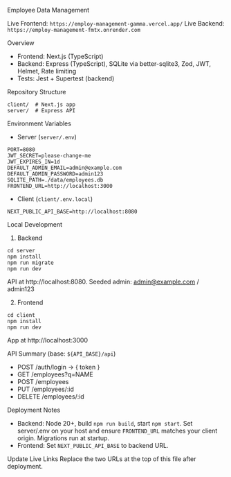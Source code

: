 Employee Data Management

Live Frontend: `https://employ-management-gamma.vercel.app/` 
Live Backend: `https://employ-management-fmtx.onrender.com` 

Overview
- Frontend: Next.js (TypeScript)
- Backend: Express (TypeScript), SQLite via better-sqlite3, Zod, JWT, Helmet, Rate limiting
- Tests: Jest + Supertest (backend)

Repository Structure
```
client/  # Next.js app
server/  # Express API
```

Environment Variables
- Server (`server/.env`)
```
PORT=8080
JWT_SECRET=please-change-me
JWT_EXPIRES_IN=1d
DEFAULT_ADMIN_EMAIL=admin@example.com
DEFAULT_ADMIN_PASSWORD=admin123
SQLITE_PATH=./data/employees.db
FRONTEND_URL=http://localhost:3000
```

- Client (`client/.env.local`)
```
NEXT_PUBLIC_API_BASE=http://localhost:8080
```

Local Development
1) Backend
```
cd server
npm install
npm run migrate
npm run dev
```
API at http://localhost:8080. Seeded admin: admin@example.com / admin123

2) Frontend
```
cd client
npm install
npm run dev
```
App at http://localhost:3000

API Summary (base: `${API_BASE}/api`)
- POST /auth/login -> { token }
- GET /employees?q=NAME
- POST /employees
- PUT /employees/:id
- DELETE /employees/:id

Deployment Notes
- Backend: Node 20+, build `npm run build`, start `npm start`. Set server/.env on your host and ensure `FRONTEND_URL` matches your client origin. Migrations run at startup.
- Frontend: Set `NEXT_PUBLIC_API_BASE` to backend URL.

Update Live Links
Replace the two URLs at the top of this file after deployment.

